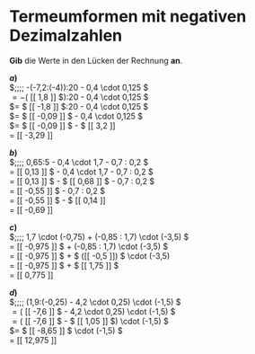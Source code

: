 <!--
version:  0.0.1
language: de


@style
main > *:not(:last-child) {
  margin-bottom: 3rem;
}

input {
    text-align: center;
}

.flex-container {
    display: flex;
    flex-wrap: wrap;
    align-items: stretch;
    gap: 20px;
}

.flex-child {
    flex: 1;
    min-width: 350px;
    margin-right: 20px;
}

@media (max-width: 400px) {
    .flex-child {
        flex: 100%;
        margin-right: 0;
    }
}
@end

formula: \carry   \textcolor{red}{\scriptsize #1}
formula: \digit   \rlap{\carry{#1}}\phantom{#2}#2
formula: \permil  \text{‰}

import: https://raw.githubusercontent.com/LiaTemplates/Tikz-Jax/main/README.md

script: https://cdn.jsdelivr.net/gh/LiaTemplates/Tikz-Jax@main/dist/index.js


tags: Terme, Dezimalzahlen, Negative Zahlen, Vorrangsregeln, mittel, normal, Angeben

comment: Verrechne Schrittweise den Term. Lerne wie Termumformungen mit Dezimalzahlen niedergeschrieben werden. Achte auf die Vorzeichen.

author: Martin Lommatzsch

-->




# Termeumformen mit negativen Dezimalzahlen

**Gib** die Werte in den Lücken der Rechnung **an**.

<section class="flex-container">

<div class="flex-child">

__$a)\;\;$__ \
$\;\;\;\; -(-7,2:(-4)):20 - 0,4 \cdot 0,125 $ \
$= -($ [[  1,8  ]] $):20 - 0,4 \cdot 0,125 $ \
$= $ [[ -1,8  ]] $:20 - 0,4 \cdot 0,125 $ \
$= $ [[ -0,09 ]] $ - 0,4 \cdot 0,125 $ \
$= $ [[ -0,09 ]] $ - $ [[  3,2  ]]  \
$=$ [[ -3,29 ]] 

</div> 
<div class="flex-child">

__$b)\;\;$__ \
$\;\;\;\; 0,65:5 - 0,4 \cdot 1,7 - 0,7 : 0,2 $ \
$=$ [[  0,13  ]] $ - 0,4 \cdot 1,7 - 0,7 : 0,2 $ \
$=$ [[  0,13  ]] $ - $ [[  0,68  ]] $ - 0,7 : 0,2 $ \
$=$ [[ -0,55  ]] $ - 0,7 : 0,2 $ \
$=$ [[ -0,55  ]] $ - $ [[  0,14  ]]  \
$=$ [[ -0,69  ]] 

</div> 
<div class="flex-child">

__$c)\;\;$__ \
$\;\;\;\; 1,7 \cdot (-0,75) + (-0,85 : 1,7) \cdot (-3,5)   $ \
$=$ [[ -0,975 ]] $ + (-0,85 : 1,7) \cdot (-3,5)   $ \
$=$ [[ -0,975 ]] $ + $ ([[  -0,5  ]]) $ \cdot (-3,5)   \
$=$ [[ -0,975 ]] $ + $ [[  1,75  ]] $  \
$=$ [[  0,775 ]] 

</div> 
<div class="flex-child">

__$d)\;\;$__ \
$\;\;\;\; (1,9:(-0,25) - 4,2 \cdot 0,25) \cdot (-1,5) $ \
$= ($ [[  -7,6   ]] $ - 4,2 \cdot 0,25) \cdot (-1,5) $ \
$= ($ [[  -7,6   ]] $ - $ [[  1,05   ]] $) \cdot (-1,5) $ \
$= $ [[ -8,65   ]] $ \cdot (-1,5) $ \
$=$ [[  12,975 ]] 

</div> 
</section>






